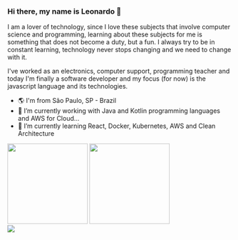 ### Hi there, my name is Leonardo 👋

I am a lover of technology, since I love these subjects that involve computer science and programming, learning about these subjects for me is something that does not become a duty, but a fun. I always try to be in constant learning, technology never stops changing and we need to change with it.

I've worked as an electronics, computer support, programming teacher and today I'm finally a software developer and my focus (for now) is the javascript language and its technologies.

- 🌎 I'm from São Paulo, SP - Brazil
- 🔭 I’m currently working with Java and Kotlin programming languages and AWS for Cloud...
- 🌱 I’m currently learning React, Docker, Kubernetes, AWS and Clean Architecture

<div>
  <img height="180em"  src="https://github-readme-stats.vercel.app/api?username=oliveirabalsa&show_icons=true&theme=dark"/>
  <img height="180em"  src="https://github-readme-stats.vercel.app/api/top-langs/?username=oliveirabalsa&layout=compact&hide=shell&theme=dark"/>
</div>
<div>
  <a href="https://www.linkedin.com/in/leonardo-balsalobre/" target="_blank"><img src="https://img.shields.io/badge/-LinkedIn-%230077B5?style=for-the-badge&logo=linkedin&logoColor=white" target="_blank"></a> 
  
</div>




